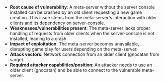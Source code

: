 - **Root cause of vulnerability**: A meta-server without the server console installed can be crashed by an old client requesting a new game creation. This issue stems from the meta-server's interaction with older clients and its dependency on server-console.
- **Weaknesses/vulnerabilities present**: The meta-server lacks proper handling of requests from older clients when the server-console is not installed, leading to a crash.
- **Impact of exploitation**: The meta-server becomes unavailable, disrupting game play for users depending on the meta-server.
- **Attack vectors**: Network connection from an older client (gnocatan from sarge).
- **Required attacker capabilities/position**: An attacker needs to use an older client (gnocatan) and be able to connect to the vulnerable meta-server.